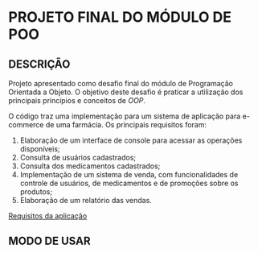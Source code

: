 # PROJETO FINAL DO MÓDULO DE POO

## DESCRIÇÃO

Projeto apresentado como desafio final do módulo de Programação Orientada a Objeto. O objetivo deste desafio é praticar a utilização dos principais princípios e conceitos de *OOP*.

O código traz uma implementação para um sistema de aplicação para e-commerce de uma farmácia. Os principais requisitos foram:

1. Elaboração de um interface de console para acessar as operações disponíveis;
2. Consulta de usuários cadastrados;
3. Consulta dos medicamentos cadastrados;
4. Implementação de um sistema de venda, com funcionalidades de controle de usuários, de medicamentos e de promoções sobre os produtos;
5. Elaboração de um relatório das vendas.

[Requisitos da aplicação](README_enunciado.md)


## MODO DE USAR